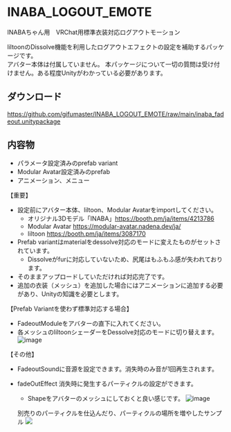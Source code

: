 # INABA_LOGOUT_EMOTE

INABAちゃん用　VRChat用標準衣装対応ログアウトモーション

liltoonのDissolve機能を利用したログアウトエフェクトの設定を補助するパッケージです。  
アバター本体は付属していません。 本パッケージについて一切の質問は受け付けません。ある程度Unityがわかっている必要があります。

## ダウンロード
https://github.com/gifumaster/INABA_LOGOUT_EMOTE/raw/main/inaba_fadeout.unitypackage

## 内容物
 - パラメータ設定済みのprefab variant
 - Modular Avatar設定済みのprefab
 - アニメーション、メニュー

【重要】
 - 設定前にアバター本体、liltoon、Modular Avatarをimportしてください。
   - オリジナル3Dモデル「INABA」https://booth.pm/ja/items/4213786
   - Modular Avatar https://modular-avatar.nadena.dev/ja/
   - liltoon https://booth.pm/ja/items/3087170
 - Prefab variantはmaterialをdessolve対応のモードに変えたものがセットされています。
   - Dissolveがfurに対応していないため、尻尾はもふもふ感が失われております。
 - そのままアップロードしていただければ対応完了です。
 - 追加の衣装（メッシュ）を追加した場合にはアニメーションに追加する必要があり、Unityの知識を必要とします。

【Prefab Variantを使わず標準対応する場合】
 - FadeoutModuleをアバターの直下に入れてください。
 - 各メッシュのliltoonシェーダーをDessolve対応のモードに切り替えます。
 ![image](https://user-images.githubusercontent.com/34181574/215459237-a6e92c4e-37b2-4c2d-beda-05942a318b05.png)
 
【その他】
 - FadeoutSoundに音源を設定できます。消失時のみ音が1回再生されます。
 - fadeOutEffect 消失時に発生するパーティクルの設定ができます。
   - Shapeをアバターのメッシュにしておくと良い感じです。
   ![image](https://user-images.githubusercontent.com/34181574/215459778-1c87495a-374f-4522-bfb5-b6f3c1917f0d.png)
   
   別売りのパーティクルを仕込んだり、パーティクルの場所を増やしたサンプル
   [![](https://img.youtube.com/vi/4_fZdwAmXGs/0.jpg)](https://www.youtube.com/watch?v=4_fZdwAmXGs)
   
   
